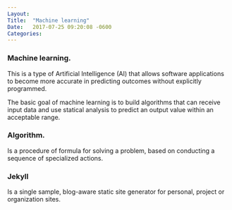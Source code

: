 ```yaml
---
Layout:	
Title:	"Machine learning"
Date:	2017-07-25 09:20:08 -0600
Categories:	
---
```


### Machine learning.

This is a type of Artificial Intelligence (AI) that allows software applications to become more accurate in predicting outcomes without explicitly programmed.

The basic goal of machine learning is to build algorithms that can receive input data and use statical analysis to predict an output value within an acceptable range.

### Algorithm.

Is a procedure of formula for solving a problem, based on conducting a sequence of specialized actions.

### Jekyll

Is a single sample, blog-aware static site generator for personal, project or organization sites.
